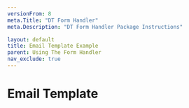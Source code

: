 ```yaml
---
versionFrom: 8
meta.Title: "DT Form Handler"
meta.Description: "DT Form Handler Package Instructions"

layout: default
title: Email Template Example
parent: Using The Form Handler
nav_exclude: true
---
```


# Email Template

